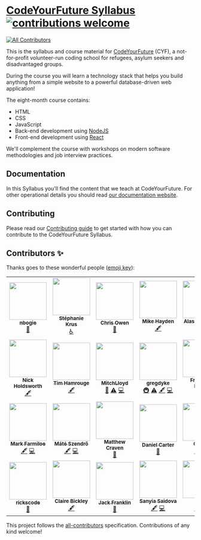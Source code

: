 # [CodeYourFuture Syllabus](https://syllabus.codeyourfuture.io) [![contributions welcome](https://img.shields.io/badge/contributions-welcome-brightgreen.svg?style=flat)](./contributing)

<!-- ALL-CONTRIBUTORS-BADGE:START - Do not remove or modify this section -->
[![All Contributors](https://img.shields.io/badge/all_contributors-11-orange.svg?style=flat-square)](#contributors-)
<!-- ALL-CONTRIBUTORS-BADGE:END -->

This is the syllabus and course material for
[CodeYourFuture](https://codeyourfuture.io/) (CYF),
a not-for-profit volunteer-run coding school for refugees, asylum seekers and disadvantaged groups.

During the course you will learn a technology stack that helps you build
anything from a simple website to a powerful database-driven web application!

The eight-month course contains:

- HTML
- CSS
- JavaScript
- Back-end development using [NodeJS](https://nodejs.org)
- Front-end development using [React](https://reactjs.org/)

We'll complement the course with workshops on modern software methodologies
and job interview practices.

## Documentation

In this Syllabus you'll find the content that we teach at CodeYourFuture. For other operational details you should read [our documentation website](https://docs.codeyourfuture.io).

## Contributing

Please read our [Contributing guide](https://syllabus.codeyourfuture.io/contributing/overview) to get started with how you can contribute to the CodeYourFuture Syllabus.

## Contributors ✨

Thanks goes to these wonderful people ([emoji key](https://allcontributors.org/docs/en/emoji-key)):

<!-- ALL-CONTRIBUTORS-LIST:START - Do not remove or modify this section -->
<!-- prettier-ignore-start -->
<!-- markdownlint-disable -->
<table>
  <tr>
    <td align="center"><a href="https://github.com/nbogie"><img src="https://avatars2.githubusercontent.com/u/69844?v=4?s=100" width="100px;" alt=""/><br /><sub><b>nbogie</b></sub></a><br /><a href="https://github.com/CodeYourFuture/syllabus/commits?author=nbogie" title="Documentation">📖</a></td>
    <td align="center"><a href="https://stephanie.chezleskrus.com/"><img src="https://avatars1.githubusercontent.com/u/22812441?v=4?s=100" width="100px;" alt=""/><br /><sub><b>Stéphanie Krus</b></sub></a><br /><a href="#a11y-stephanie-K" title="Accessibility">️️️️♿️</a></td>
    <td align="center"><a href="http://www.thecodethatchriswrote.com"><img src="https://avatars2.githubusercontent.com/u/5181870?v=4?s=100" width="100px;" alt=""/><br /><sub><b>Chris Owen</b></sub></a><br /><a href="https://github.com/CodeYourFuture/syllabus/commits?author=ChrisOwen101" title="Documentation">📖</a></td>
    <td align="center"><a href="https://github.com/mickyginger"><img src="https://avatars0.githubusercontent.com/u/3531085?v=4?s=100" width="100px;" alt=""/><br /><sub><b>Mike Hayden</b></sub></a><br /><a href="#content-mickyginger" title="Content">🖋</a></td>
    <td align="center"><a href="https://alasdairsmith.co.uk"><img src="https://avatars3.githubusercontent.com/u/424411?v=4?s=100" width="100px;" alt=""/><br /><sub><b>Alasdair Smith</b></sub></a><br /><a href="#content-40thieves" title="Content">🖋</a> <a href="https://github.com/CodeYourFuture/syllabus/commits?author=40thieves" title="Documentation">📖</a></td>
    <td align="center"><a href="https://github.com/textbook/about"><img src="https://avatars2.githubusercontent.com/u/785939?v=4?s=100" width="100px;" alt=""/><br /><sub><b>Jonathan Sharpe</b></sub></a><br /><a href="#content-textbook" title="Content">🖋</a> <a href="#infra-textbook" title="Infrastructure (Hosting, Build-Tools, etc)">🚇</a></td>
    <td align="center"><a href="https://github.com/RC-PM"><img src="https://avatars3.githubusercontent.com/u/69386499?v=4?s=100" width="100px;" alt=""/><br /><sub><b>rc-pm</b></sub></a><br /><a href="https://github.com/CodeYourFuture/syllabus/commits?author=rc-pm" title="Documentation">📖</a></td>
  </tr>
  <tr>
    <td align="center"><a href="https://github.com/nholdsworth94"><img src="https://avatars1.githubusercontent.com/u/69724935?v=4?s=100" width="100px;" alt=""/><br /><sub><b>Nick Holdsworth</b></sub></a><br /><a href="#content-nholdsworth94" title="Content">🖋</a></td>
    <td align="center"><a href="https://github.com/timhamrouge"><img src="https://avatars1.githubusercontent.com/u/34589526?v=4?s=100" width="100px;" alt=""/><br /><sub><b>Tim Hamrouge</b></sub></a><br /><a href="#content-timhamrouge" title="Content">🖋</a></td>
    <td align="center"><a href="https://github.com/Dedekind561"><img src="https://avatars.githubusercontent.com/u/25401570?v=4?s=100" width="100px;" alt=""/><br /><sub><b>MitchLloyd</b></sub></a><br /><a href="https://github.com/CodeYourFuture/syllabus/pulls?q=is%3Apr+reviewed-by%3ADedekind561" title="Reviewed Pull Requests">👀</a> <a href="https://github.com/CodeYourFuture/syllabus/commits?author=Dedekind561" title="Tests">⚠️</a> <a href="https://github.com/CodeYourFuture/syllabus/commits?author=Dedekind561" title="Code">💻</a></td>
    <td align="center"><a href="https://github.com/gregdyke"><img src="https://avatars.githubusercontent.com/u/148489?v=4?s=100" width="100px;" alt=""/><br /><sub><b>gregdyke</b></sub></a><br /><a href="#infra-gregdyke" title="Infrastructure (Hosting, Build-Tools, etc)">🚇</a> <a href="https://github.com/CodeYourFuture/syllabus/commits?author=gregdyke" title="Tests">⚠️</a> <a href="#content-gregdyke" title="Content">🖋</a> <a href="https://github.com/CodeYourFuture/syllabus/commits?author=gregdyke" title="Code">💻</a></td>
    <td align="center"><a href="https://francescrosas.com"><img src="https://avatars.githubusercontent.com/u/50098?v=4?s=100" width="100px;" alt=""/><br /><sub><b>Francesc Rosas</b></sub></a><br /><a href="#content-frosas" title="Content">🖋</a></td>
    <td align="center"><a href="http://sammart.in"><img src="https://avatars.githubusercontent.com/u/803607?v=4?s=100" width="100px;" alt=""/><br /><sub><b>Sam Martin</b></sub></a><br /><a href="#content-Sam-Martin" title="Content">🖋</a> <a href="https://github.com/CodeYourFuture/syllabus/commits?author=Sam-Martin" title="Code">💻</a></td>
    <td align="center"><a href="https://github.com/jcholyhead"><img src="https://avatars.githubusercontent.com/u/92216197?v=4?s=100" width="100px;" alt=""/><br /><sub><b>jcholyhead</b></sub></a><br /><a href="#content-jcholyhead" title="Content">🖋</a> <a href="https://github.com/CodeYourFuture/syllabus/commits?author=jcholyhead" title="Code">💻</a></td>
  </tr>
  <tr>
    <td align="center"><a href="https://github.com/MarkFarmiloe"><img src="https://avatars.githubusercontent.com/u/240964?v=4?s=100" width="100px;" alt=""/><br /><sub><b>Mark Farmiloe</b></sub></a><br /><a href="#content-MarkFarmiloe" title="Content">🖋</a> <a href="https://github.com/CodeYourFuture/syllabus/commits?author=MarkFarmiloe" title="Code">💻</a></td>
    <td align="center"><a href="https://github.com/szemate"><img src="https://avatars.githubusercontent.com/u/3908828?v=4?s=100" width="100px;" alt=""/><br /><sub><b>Máté Szendrő</b></sub></a><br /><a href="#content-szemate" title="Content">🖋</a> <a href="https://github.com/CodeYourFuture/syllabus/commits?author=szemate" title="Code">💻</a></td>
    <td align="center"><a href="https://github.com/mcrav"><img src="https://avatars.githubusercontent.com/u/26581932?v=4?s=100" width="100px;" alt=""/><br /><sub><b>Matthew Craven</b></sub></a><br /><a href="https://github.com/CodeYourFuture/syllabus/issues?q=author%3Amcrav" title="Bug reports">🐛</a></td>
    <td align="center"><a href="https://github.com/carterd888"><img src="https://avatars.githubusercontent.com/u/62474051?v=4?s=100" width="100px;" alt=""/><br /><sub><b>Daniel Carter</b></sub></a><br /><a href="https://github.com/CodeYourFuture/syllabus/issues?q=author%3Acarterd888" title="Bug reports">🐛</a></td>
    <td align="center"><a href="https://github.com/bonboh"><img src="https://avatars.githubusercontent.com/u/6434329?v=4?s=100" width="100px;" alt=""/><br /><sub><b>Coung</b></sub></a><br /><a href="#content-bonboh" title="Content">🖋</a> <a href="https://github.com/CodeYourFuture/syllabus/commits?author=bonboh" title="Code">💻</a></td>
    <td align="center"><a href="https://github.com/Lana-Franks-Code"><img src="https://avatars.githubusercontent.com/u/64899248?v=4?s=100" width="100px;" alt=""/><br /><sub><b>Lana-Franks-Code</b></sub></a><br /><a href="https://github.com/CodeYourFuture/syllabus/issues?q=author%3ALana-Franks-Code" title="Bug reports">🐛</a></td>
    <td align="center"><a href="https://github.com/g1st"><img src="https://avatars.githubusercontent.com/u/16963832?v=4?s=100" width="100px;" alt=""/><br /><sub><b>Gintaras</b></sub></a><br /><a href="https://github.com/CodeYourFuture/syllabus/issues?q=author%3Ag1st" title="Bug reports">🐛</a></td>
 </tr>
  <tr>
    <td align="center"><a href="https://github.com/rickscode"><img src="https://avatars.githubusercontent.com/u/71875733?v=4?s=100" width="100px;" alt=""/><br /><sub><b>rickscode</b></sub></a><br /><a href="https://github.com/CodeYourFuture/syllabus/issues?q=author%3Arickscode" title="Bug reports">🐛</a></td>
    <td align="center"><a href="https://github.com/ClaireBickley"><img src="https://avatars.githubusercontent.com/u/58375712?v=4?s=100" width="100px;" alt=""/><br /><sub><b>Claire Bickley</b></sub></a><br /><a href="#content-ClaireBickley" title="Content">🖋</a></td>
    <td align="center"><a href="http://www.jackfranklin.co.uk"><img src="https://avatars.githubusercontent.com/u/193238?v=4?s=100" width="100px;" alt=""/><br /><sub><b>Jack Franklin</b></sub></a><br /><a href="https://github.com/CodeYourFuture/syllabus/issues?q=author%3Ajackfranklin" title="Bug reports">🐛</a></td>
    <td align="center"><a href="https://github.com/sansaid"><img src="https://avatars.githubusercontent.com/u/47756528?v=4?s=100" width="100px;" alt=""/><br /><sub><b>Sanyia Saidova</b></sub></a><br /><a href="#content-sansaid" title="Content">🖋</a> <a href="https://github.com/CodeYourFuture/syllabus/commits?author=sansaid" title="Code">💻</a></td>
    <td align="center"><a href="https://github.com/ochthenoodle"><img src="https://avatars.githubusercontent.com/u/91696526?v=4?s=100" width="100px;" alt=""/><br /><sub><b>Jo</b></sub></a><br /><a href="#content-ochthenoodle" title="Content">🖋</a> <a href="https://github.com/CodeYourFuture/syllabus/commits?author=ochthenoodle" title="Code">💻</a></td>
  </tr>
</table>

<!-- markdownlint-restore -->
<!-- prettier-ignore-end -->

<!-- ALL-CONTRIBUTORS-LIST:END -->

This project follows the [all-contributors](https://github.com/all-contributors/all-contributors) specification. Contributions of any kind welcome!
